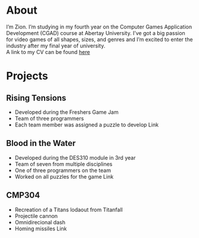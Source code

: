 # About
I’m Zion. I’m studying in my fourth year on the Computer Games Application Development (CGAD) course at Abertay University. I’ve got a big passion for video games of all shapes, sizes, and genres and I’m excited to enter the industry after my final year of university.  
A link to my CV can be found [here](https://liveabertayac-my.sharepoint.com/:w:/g/personal/2104054_uad_ac_uk/EepRNWqgIw1Lp2WA6_3Hq7sBJGpdXfLhUErnWRfti4bFRA)

# Projects

## Rising Tensions
- Developed during the Freshers Game Jam
- Team of three programmers
- Each team member was assigned a puzzle to develop
Link

## Blood in the Water
- Developed during the DES310 module in 3rd year
- Team of seven from multiple disciplines
- One of three programmers on the team
- Worked on all puzzles for the game
Link

## CMP304
- Recreation of a Titans lodaout from Titanfall
- Projectile cannon
- Omnidirecional dash
- Homing missiles
Link
